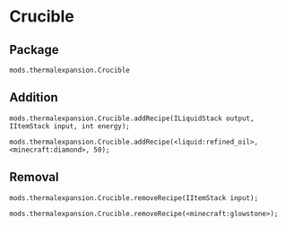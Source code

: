 # Crucible

## Package

`mods.thermalexpansion.Crucible`

## Addition

    mods.thermalexpansion.Crucible.addRecipe(ILiquidStack output, IItemStack input, int energy);
    
    mods.thermalexpansion.Crucible.addRecipe(<liquid:refined_oil>, <minecraft:diamond>, 50);
    

## Removal

    mods.thermalexpansion.Crucible.removeRecipe(IItemStack input);
    
    mods.thermalexpansion.Crucible.removeRecipe(<minecraft:glowstone>);